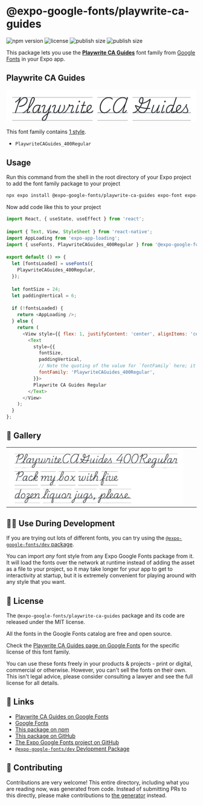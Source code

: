 # @expo-google-fonts/playwrite-ca-guides

![npm version](https://flat.badgen.net/npm/v/@expo-google-fonts/playwrite-ca-guides)
![license](https://flat.badgen.net/github/license/expo/google-fonts)
![publish size](https://flat.badgen.net/packagephobia/install/@expo-google-fonts/playwrite-ca-guides)
![publish size](https://flat.badgen.net/packagephobia/publish/@expo-google-fonts/playwrite-ca-guides)

This package lets you use the [**Playwrite CA Guides**](https://fonts.google.com/specimen/Playwrite+CA+Guides) font family from [Google Fonts](https://fonts.google.com/) in your Expo app.

## Playwrite CA Guides

![Playwrite CA Guides](./font-family.png)

This font family contains [1 style](#-gallery).

- `PlaywriteCAGuides_400Regular`

## Usage

Run this command from the shell in the root directory of your Expo project to add the font family package to your project
```sh
npx expo install @expo-google-fonts/playwrite-ca-guides expo-font expo-app-loading
```

Now add code like this to your project
```js
import React, { useState, useEffect } from 'react';

import { Text, View, StyleSheet } from 'react-native';
import AppLoading from 'expo-app-loading';
import { useFonts, PlaywriteCAGuides_400Regular } from '@expo-google-fonts/playwrite-ca-guides';

export default () => {
  let [fontsLoaded] = useFonts({
    PlaywriteCAGuides_400Regular,
  });

  let fontSize = 24;
  let paddingVertical = 6;

  if (!fontsLoaded) {
    return <AppLoading />;
  } else {
    return (
      <View style={{ flex: 1, justifyContent: 'center', alignItems: 'center' }}>
        <Text
          style={{
            fontSize,
            paddingVertical,
            // Note the quoting of the value for `fontFamily` here; it expects a string!
            fontFamily: 'PlaywriteCAGuides_400Regular',
          }}>
          Playwrite CA Guides Regular
        </Text>
      </View>
    );
  }
};

```

## 🔡 Gallery


||||
|-|-|-|
|![PlaywriteCAGuides_400Regular](./PlaywriteCAGuides_400Regular.ttf.png)||||


## 👩‍💻 Use During Development

If you are trying out lots of different fonts, you can try using the [`@expo-google-fonts/dev` package](https://github.com/expo/google-fonts/tree/master/font-packages/dev#readme).

You can import *any* font style from any Expo Google Fonts package from it. It will load the fonts
over the network at runtime instead of adding the asset as a file to your project, so it may take longer
for your app to get to interactivity at startup, but it is extremely convenient
for playing around with any style that you want.

## 📖 License

The `@expo-google-fonts/playwrite-ca-guides` package and its code are released under the MIT license.

All the fonts in the Google Fonts catalog are free and open source.

Check the [Playwrite CA Guides page on Google Fonts](https://fonts.google.com/specimen/Playwrite+CA+Guides) for the specific license of this font family.

You can use these fonts freely in your products & projects - print or digital, commercial or otherwise. However, you can't sell the fonts on their own. This isn't legal advice, please consider consulting a lawyer and see the full license for all details.

## 🔗 Links

- [Playwrite CA Guides on Google Fonts](https://fonts.google.com/specimen/Playwrite+CA+Guides)
- [Google Fonts](https://fonts.google.com/)
- [This package on npm](https://www.npmjs.com/package/@expo-google-fonts/playwrite-ca-guides)
- [This package on GitHub](https://github.com/expo/google-fonts/tree/master/font-packages/playwrite-ca-guides)
- [The Expo Google Fonts project on GitHub](https://github.com/expo/google-fonts)
- [`@expo-google-fonts/dev` Devlopment Package](https://github.com/expo/google-fonts/tree/master/font-packages/dev)

## 🤝 Contributing

Contributions are very welcome! This entire directory, including what you are reading now, was generated from code. Instead of submitting PRs to this directly, please make contributions to [the generator](https://github.com/expo/google-fonts/tree/master/packages/generator) instead.
